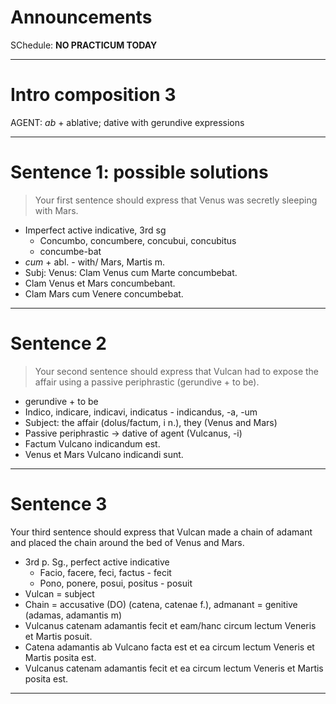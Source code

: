 # Announcements

SChedule:  **NO PRACTICUM TODAY**

---

# Intro composition 3


AGENT:  *ab* + ablative; dative with gerundive expressions

---

# Sentence 1: possible solutions

> Your first sentence should express that Venus was secretly sleeping with Mars.
- Imperfect active indicative, 3rd sg
    - Concumbo, concumbere, concubui, concubitus
    - concumbe-bat
- *cum* + abl. - with/ Mars, Martis m.
- Subj: Venus: Clam Venus cum Marte concumbebat.
- Clam Venus et Mars concumbebant.
- Clam Mars cum Venere concumbebat.

---

# Sentence 2



> Your second sentence should express that Vulcan had to expose the affair using a passive periphrastic (gerundive + to be).

- gerundive + to be
- Indico, indicare, indicavi, indicatus - indicandus, -a, -um
- Subject: the affair (dolus/factum, i n.), they (Venus and Mars)
- Passive periphrastic -> dative of agent (Vulcanus, -i)
- Factum Vulcano indicandum est.
- Venus et Mars Vulcano indicandi sunt.


---

# Sentence 3


Your third sentence should express that Vulcan made a chain of adamant and placed the chain around the bed of Venus and Mars.

- 3rd p. Sg., perfect active indicative
    - Facio, facere, feci, factus - fecit
    - Pono, ponere, posui, positus - posuit
- Vulcan = subject
- Chain = accusative (DO) (catena, catenae f.), admanant = genitive (adamas, adamantis m)
- Vulcanus catenam adamantis fecit et eam/hanc circum lectum Veneris et Martis posuit.
- Catena adamantis ab Vulcano facta est et ea circum lectum Veneris et Martis posita est.
- Vulcanus catenam adamantis fecit et ea circum lectum Veneris et Martis posita est.

---
